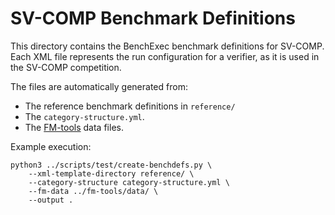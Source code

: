 # SV-COMP Benchmark Definitions

This directory contains the BenchExec benchmark definitions for SV-COMP.
Each XML file represents the run configuration for a verifier,
as it is used in the SV-COMP competition.

The files are automatically generated from:
* The reference benchmark definitions in `reference/`
* The `category-structure.yml`.
* The [FM-tools](https://gitlab.com/sosy-lab/benchmarking/fm-tools) data files.

Example execution:
```
python3 ../scripts/test/create-benchdefs.py \
    --xml-template-directory reference/ \
    --category-structure category-structure.yml \
    --fm-data ../fm-tools/data/ \
    --output .
```
